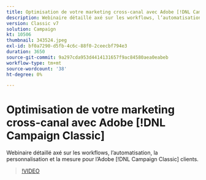 ```yaml
---
title: Optimisation de votre marketing cross-canal avec Adobe [!DNL Campaign Classic]
description: Webinaire détaillé axé sur les workflows, l’automatisation, la personnalisation et la mesure pour l’Adobe [!DNL Campaign Classic] clients.
version: Classic v7
solution: Campaign
kt: 10506
thumbnail: 343524.jpeg
exl-id: bf0a7290-d5fb-4c6c-88f0-2ceecbf794e3
duration: 3650
source-git-commit: 9a297cda953d4414131657f9ac84580aea0eabeb
workflow-type: tm+mt
source-wordcount: '38'
ht-degree: 0%

---
```


# Optimisation de votre marketing cross-canal avec Adobe [!DNL Campaign Classic]

Webinaire détaillé axé sur les workflows, l’automatisation, la personnalisation et la mesure pour l’Adobe [!DNL Campaign Classic] clients.

>[!VIDEO](https://video.tv.adobe.com/v/343524/?quality=12&learn=on)
